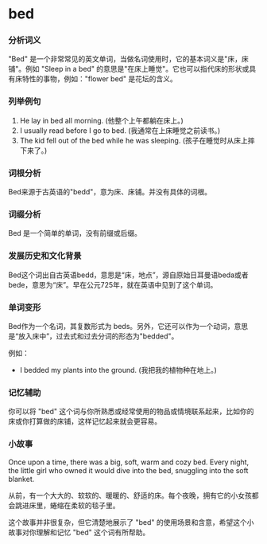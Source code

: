 # bed

### 分析词义

  

"Bed" 是一个非常常见的英文单词，当做名词使用时，它的基本词义是"床，床铺"。例如 "Sleep in a bed" 的意思是"在床上睡觉"。它也可以指代床的形状或具有床特性的事物，例如："flower bed" 是花坛的含义。

  

### 列举例句

  

1.  He lay in bed all morning. (他整个上午都躺在床上。)
2.  I usually read before I go to bed. (我通常在上床睡觉之前读书。)
3.  The kid fell out of the bed while he was sleeping. (孩子在睡觉时从床上摔下来了。)

  

### 词根分析

  

Bed来源于古英语的"bedd"，意为床、床铺。并没有具体的词根。

  

### 词缀分析

  

Bed 是一个简单的单词，没有前缀或后缀。

  

### 发展历史和文化背景

  

Bed这个词出自古英语bedd，意思是“床，地点”，源自原始日耳曼语beda或者bede，意思为“床”。早在公元725年，就在英语中见到了这个单词。

  

### 单词变形

  

Bed作为一个名词，其复数形式为 beds。另外，它还可以作为一个动词，意思是“放入床中”，过去式和过去分词的形态为"bedded"。

  

例如：

  

*   I bedded my plants into the ground. (我把我的植物种在地上。)

  

### 记忆辅助

  

你可以将 "bed" 这个词与你所熟悉或经常使用的物品或情境联系起来，比如你的床或你打算做的床铺，这样记忆起来就会更容易。

  

### 小故事

  

Once upon a time, there was a big, soft, warm and cozy bed. Every night, the little girl who owned it would dive into the bed, snuggling into the soft blanket.

  

从前，有一个大大的、软软的、暖暖的、舒适的床。每个夜晚，拥有它的小女孩都会跳进床里，蜷缩在柔软的毯子里。

  

这个故事并非很复杂，但它清楚地展示了 "bed" 的使用场景和含意，希望这个小故事对你理解和记忆 "bed" 这个词有所帮助。
